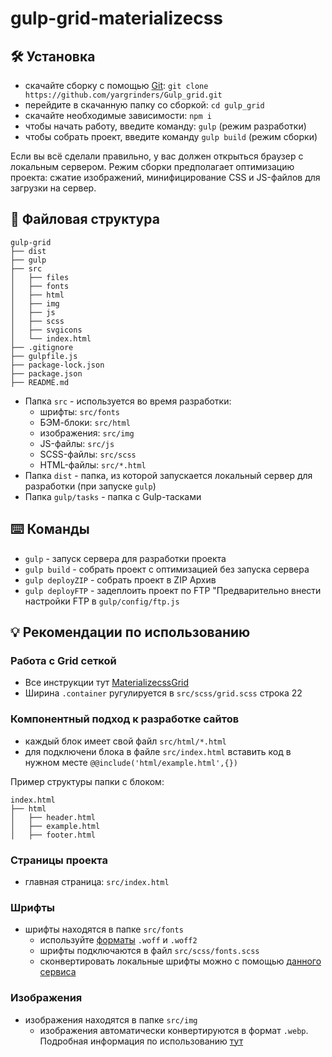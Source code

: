 # gulp-grid-materializecss

## :hammer_and_wrench: Установка
* скачайте сборку с помощью [Git](https://git-scm.com/downloads): ```git clone https://github.com/yargrinders/Gulp_grid.git```
* перейдите в скачанную папку со сборкой: ```cd gulp_grid```
* скачайте необходимые зависимости: ```npm i```
* чтобы начать работу, введите команду: ```gulp``` (режим разработки)
* чтобы собрать проект, введите команду ```gulp build``` (режим сборки)

Если вы всё сделали правильно, у вас должен открыться браузер с локальным сервером. Режим сборки предполагает оптимизацию проекта: сжатие изображений, минифицирование CSS и JS-файлов для загрузки на сервер.

## :open_file_folder: Файловая структура

```
gulp-grid
├── dist
├── gulp
├── src
│   ├── files
│   ├── fonts
│   ├── html
│   ├── img
│   ├── js
│   ├── scss
│   ├── svgicons
│   └── index.html
├── .gitignore
├── gulpfile.js
├── package-lock.json
├── package.json
├── README.md
```

* Папка ```src``` - используется во время разработки:
    * шрифты: ```src/fonts```
    * БЭМ-блоки: ```src/html```
    * изображения: ```src/img```
    * JS-файлы: ```src/js```
    * SCSS-файлы: ```src/scss```
    * HTML-файлы: ```src/*.html```
* Папка ```dist``` - папка, из которой запускается локальный сервер для разработки (при запуске ```gulp```)
* Папка ```gulp/tasks``` - папка с Gulp-тасками

## :keyboard: Команды
* ```gulp``` - запуск сервера для разработки проекта
* ```gulp build``` - собрать проект с оптимизацией без запуска сервера
* ```gulp deployZIP``` - собрать проект в ZIP Архив
* ```gulp deployFTP``` - задеплоить проект по FTP "Предварительно внести настройки FTP в ```gulp/config/ftp.js```

## :bulb: Рекомендации по использованию
### Работа с Grid сеткой 
* Все инструкции тут [MaterializecssGrid](https://materializecss.com/grid.html)
* Ширина ```.container``` ругулируется в ```src/scss/grid.scss``` строка 22 

### Компонентный подход к разработке сайтов
* каждый блок имеет свой файл ```src/html/*.html```
* для подключени блока в файле ```src/index.html``` вставить код в нужном месте ```@@include('html/example.html',{})```

Пример структуры папки с блоком:
```
index.html
├── html
│   ├── header.html
│   ├── example.html
│   ├── footer.html
```

### Страницы проекта
* главная страница: ```src/index.html```

### Шрифты
* шрифты находятся в папке ```src/fonts```
    * используйте [форматы](https://caniuse.com/#search=woff) ```.woff``` и ```.woff2```
    * шрифты подключаются в файл ```src/scss/fonts.scss```
    * сконвертировать локальные шрифты можно с помощью [данного сервиса](https://onlinefontconverter.com/)

### Изображения
* изображения находятся в папке ```src/img```
    * изображения автоматически конвертируются в формат ```.webp```. Подробная информация по использованию [тут](https://vk.com/@vk_it-webp)

<!-- ### SVG-спрайты
Для создания спрайтов изображения ```.svg``` должны находиться в папке ```src/img/sprites```. Например, у нас есть файлы ```icon-1.svg```, ```icon-2.svg``` и ```icon-3.svg```, и мы должны обратиться к ```icon-2.svg```. Для этого в HTML нужно воспользоваться тегом ```<use>```:
```html
<svg>
    <use xlink:href="img/sprites/sprite.svg#logo"></use>
</svg>
```
Изменить стили svg-иконки из спрайта в CSS:
```css
svg use {
    fill: red;
}
```
Бывает такая ситуация, когда стили иконки поменять не получается. Это связано с тем, что при экспорте из Figma в svg добавляется лишний код. Например:
```html
<svg width="18" height="19" viewBox="0 0 18 19" fill="none" xmlns="http://www.w3.org/2000/svg">
  <path d="M4.90918 4.04542L13.091 9.54088L4.90918 14.9545L4.90918 4.04542Z" fill="#1B1B1D"/>
</svg>
```
Нужно удалить ```fill="none"``` и ```fill="#1B1B1D"```. Должно получиться так:
```html
<svg width="18" height="19" viewBox="0 0 18 19" xmlns="http://www.w3.org/2000/svg">
  <path d="M4.90918 4.04542L13.091 9.54088L4.90918 14.9545L4.90918 4.04542Z"/>
</svg> 
``` -->

